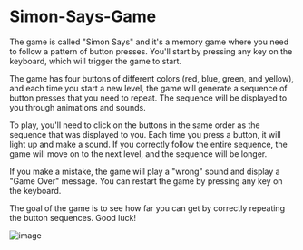 # Simon-Says-Game

The game is called "Simon Says" and it's a memory game where you need to follow a pattern of button presses. You'll start by pressing any key on the keyboard, which will trigger the game to start.

The game has four buttons of different colors (red, blue, green, and yellow), and each time you start a new level, the game will generate a sequence of button presses that you need to repeat. The sequence will be displayed to you through animations and sounds.

To play, you'll need to click on the buttons in the same order as the sequence that was displayed to you. Each time you press a button, it will light up and make a sound. If you correctly follow the entire sequence, the game will move on to the next level, and the sequence will be longer.

If you make a mistake, the game will play a "wrong" sound and display a "Game Over" message. You can restart the game by pressing any key on the keyboard.

The goal of the game is to see how far you can get by correctly repeating the button sequences. Good luck!



![image](https://user-images.githubusercontent.com/69551542/217871650-ed749adc-0cb4-41f0-a1ea-32346389866f.png)
